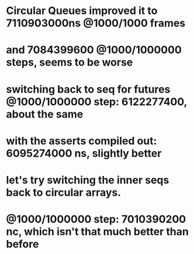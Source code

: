 # Circular Queues improved it to 7110903000ns @1000/1000 frames
# and 7084399600 @1000/1000000 steps, seems to be worse
# switching back to seq for futures @1000/1000000 step: 6122277400, about the same
# with the asserts compiled out: 6095274000 ns, slightly better
# let's try switching the inner seqs back to circular arrays.
# @1000/1000000 step: 7010390200 nc, which isn't that much better than before